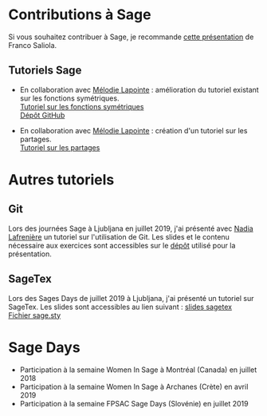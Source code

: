 # Contributions à Sage 

  Si vous souhaitez contribuer à Sage, je recommande [cette présentation](https://saliola.github.io/contributing-to-sage/) de Franco Saliola. 

## Tutoriels Sage

  * En collaboration avec [Mélodie Lapointe](https://lapointemelodie.github.io/) : amélioration du tutoriel existant sur les fonctions symétriques. <br />
     [Tutoriel sur les fonctions symétriques](https://more-sagemath-tutorials.readthedocs.io/en/latest/tutorial-symmetric-functions.html) <br />
     [Dépôt GitHub](https://github.com/sagemath/more-sagemath-tutorials)
     
  * En collaboration avec [Mélodie Lapointe](https://lapointemelodie.github.io/) : création d'un tutoriel sur les partages. <br />
     [Tutoriel sur les partages](https://more-sagemath-tutorials.readthedocs.io/en/latest/tutorial-partitions.html) <br />
     
# Autres tutoriels 

## Git 

  Lors des journées Sage à Ljubljana en juillet 2019, j'ai présenté avec [Nadia Lafrenière](https://nadialafreniere.github.io/) un tutoriel sur l'utilisation
  de Git. Les slides et le contenu nécessaire aux exercices sont accessibles sur le [dépôt](https://github.com/phubert/git_sagedays2019) utilisé pour la présentation. 

## SageTex

  Lors des Sages Days de juillet 2019 à Ljubljana, j'ai présenté un tutoriel sur SageTex. Les slides sont accessibles au lien suivant : 
  [slides sagetex](sagetex-tutorial.pdf) <br>
  [Fichier sage.sty](sagetex.sty)
  
     
# Sage Days

  * Participation à la semaine Women In Sage à Montréal (Canada) en juillet 2018
  * Participation à la semaine Women In Sage à Archanes (Crète) en avril 2019
  * Participation à la semaine FPSAC Sage Days (Slovénie) en juillet 2019

